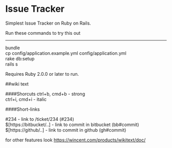 Issue Tracker
=========
Simplest Issue Tracker on Ruby on Rails.

Run these commands to try this out

-------------
bundle<br/>
cp config/application.example.yml config/application.yml<br/>
rake db:setup<br/>
rails s<br/>

Requires Ruby 2.0.0 or later to run.


##wiki text

####Shorcuts
ctrl+b, cmd+b - strong<br/>
ctrl+i, cmd+i - italic

####Short-links

\#234 - link to /ticket/234 (#234)<br/>
$[https://bitbucket/..] - link to commit in bitbucket (bb#commit)<br/>
$[https://github/..] - link to commit in github (gh#commit)<br/>

for other features look https://wincent.com/products/wikitext/doc/
